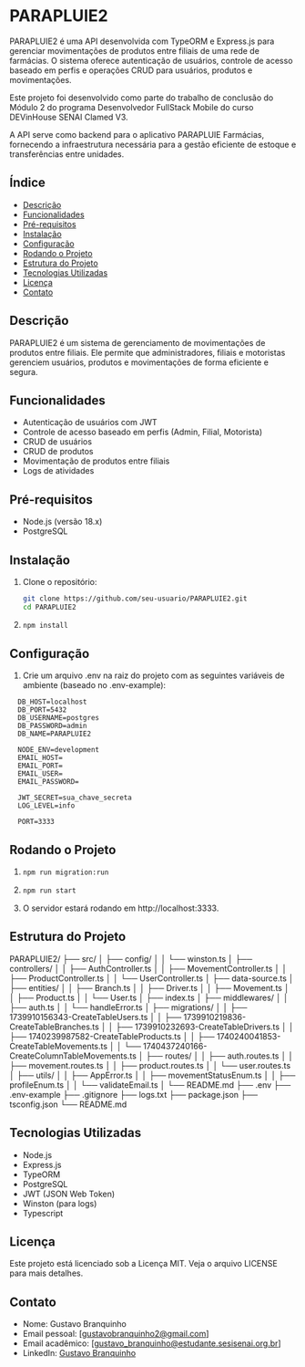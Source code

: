 # PARAPLUIE2

PARAPLUIE2 é uma API desenvolvida com TypeORM e Express.js para gerenciar movimentações de produtos entre filiais de uma rede de farmácias. O sistema oferece autenticação de usuários, controle de acesso baseado em perfis e operações CRUD para usuários, produtos e movimentações.

Este projeto foi desenvolvido como parte do trabalho de conclusão do Módulo 2 do programa Desenvolvedor FullStack Mobile do curso DEVinHouse SENAI Clamed V3.

A API serve como backend para o aplicativo PARAPLUIE Farmácias, fornecendo a infraestrutura necessária para a gestão eficiente de estoque e transferências entre unidades.

## Índice

- [Descrição](#descrição)
- [Funcionalidades](#funcionalidades)
- [Pré-requisitos](#pré-requisitos)
- [Instalação](#instalação)
- [Configuração](#configuração)
- [Rodando o Projeto](#rodando-o-projeto)
- [Estrutura do Projeto](#estrutura-do-projeto)
- [Tecnologias Utilizadas](#tecnologias-utilizadas)
- [Licença](#licença)
- [Contato](#contato)

## Descrição

PARAPLUIE2 é um sistema de gerenciamento de movimentações de produtos entre filiais. Ele permite que administradores, filiais e motoristas gerenciem usuários, produtos e movimentações de forma eficiente e segura.

## Funcionalidades

- Autenticação de usuários com JWT
- Controle de acesso baseado em perfis (Admin, Filial, Motorista)
- CRUD de usuários
- CRUD de produtos
- Movimentação de produtos entre filiais
- Logs de atividades

## Pré-requisitos

- Node.js (versão 18.x)
- PostgreSQL

## Instalação

1. Clone o repositório:

   ```bash
   git clone https://github.com/seu-usuario/PARAPLUIE2.git
   cd PARAPLUIE2
   ```

2. ```bash
   npm install
   ```

## Configuração

1. Crie um arquivo .env na raiz do projeto com as seguintes variáveis de ambiente (baseado no .env-example):

```
  DB_HOST=localhost
  DB_PORT=5432
  DB_USERNAME=postgres
  DB_PASSWORD=admin
  DB_NAME=PARAPLUIE2

  NODE_ENV=development
  EMAIL_HOST=
  EMAIL_PORT=
  EMAIL_USER=
  EMAIL_PASSWORD=

  JWT_SECRET=sua_chave_secreta
  LOG_LEVEL=info

  PORT=3333
```

## Rodando o Projeto

1. ```bash
   npm run migration:run
   ```

2. ```bash
   npm run start
   ```

3. O servidor estará rodando em http://localhost:3333.

## Estrutura do Projeto

PARAPLUIE2/
├── src/
│ ├── config/
│ │ └── winston.ts
│ ├── controllers/
│ │ ├── AuthController.ts
│ │ ├── MovementController.ts
│ │ ├── ProductController.ts
│ │ └── UserController.ts
│ ├── data-source.ts
│ ├── entities/
│ │ ├── Branch.ts
│ │ ├── Driver.ts
│ │ ├── Movement.ts
│ │ ├── Product.ts
│ │ └── User.ts
│ ├── index.ts
│ ├── middlewares/
│ │ ├── auth.ts
│ │ └── handleError.ts
│ ├── migrations/
│ │ ├── 1739910156343-CreateTableUsers.ts
│ │ ├── 1739910219836-CreateTableBranches.ts
│ │ ├── 1739910232693-CreateTableDrivers.ts
│ │ ├── 1740239987582-CreateTableProducts.ts
│ │ ├── 1740240041853-CreateTableMovements.ts
│ │ └── 1740437240166-CreateColumnTableMovements.ts
│ ├── routes/
│ │ ├── auth.routes.ts
│ │ ├── movement.routes.ts
│ │ ├── product.routes.ts
│ │ └── user.routes.ts
│ ├── utils/
│ │ ├── AppError.ts
│ │ ├── movementStatusEnum.ts
│ │ ├── profileEnum.ts
│ │ └── validateEmail.ts
│ └── README.md
├── .env
├── .env-example
├── .gitignore
├── logs.txt
├── package.json
├── tsconfig.json
└── README.md

## Tecnologias Utilizadas

- Node.js
- Express.js
- TypeORM
- PostgreSQL
- JWT (JSON Web Token)
- Winston (para logs)
- Typescript

## Licença

Este projeto está licenciado sob a Licença MIT. Veja o arquivo LICENSE para mais detalhes.

## Contato

- Nome: Gustavo Branquinho
- Email pessoal: [gustavobranquinho2@gmail.com]
- Email acadêmico: [gustavo_branquinho@estudante.sesisenai.org.br]
- LinkedIn: [Gustavo Branquinho](https://www.linkedin.com/in/gustavobranquinho2)

```

```
